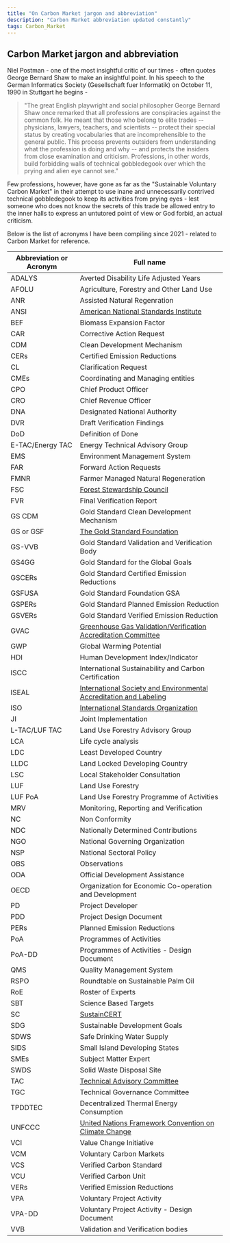 ```yaml
---
title: "On Carbon Market jargon and abbreviation"
description: "Carbon Market abbreviation updated constantly"
tags: Carbon_Market 
---
```


## Carbon Market jargon and abbreviation

Niel Postman - one of the most insightful critic of our times - often quotes George Bernard Shaw to make an insightful point. In his speech to the German Informatics Society (Gesellschaft fuer Informatik) on October 11, 1990 in Stuttgart he begins - 

>"The great English playwright and social philosopher George Bernard Shaw once remarked that all professions are conspiracies against the common folk. He meant that those who belong to elite trades -- physicians, lawyers, teachers, and scientists -- protect their special status by creating vocabularies that are incomprehensible to the general public. This process prevents outsiders from understanding what the profession is doing and why -- and protects the insiders from close examination and criticism. Professions, in other words, build forbidding walls of technical gobbledegook over which the prying and alien eye cannot see."


Few professions, however, have gone as far as the "Sustainable Voluntary Carbon Market" in their attempt to use inane and unnecessarily contrived technical gobbledegook to keep its activities from prying eyes - lest someone who does not know the secrets of this trade be allowed entry to the inner halls to express an untutored point of view or God forbid, an actual criticism.

Below is the list of acronyms I have been compiling since 2021 - related to Carbon Market for reference.


| **Abbreviation or Acronym** | **Full name**                                                                                                                                 |
| ----------------------- | ----------------------------------------------------------------------------------------------------------------------------------------- |
| ADALYS                  | Averted Disability Life Adjusted Years                                                                                                    |
| AFOLU                   | Agriculture, Forestry and Other Land Use                                                                                                  |
| ANR                     | Assisted Natural Regenration                                                                                                              |
| ANSI                    | [American National Standards Institute](mailto:https://ansi.org/about/introduction)                                                       |
| BEF                     | Biomass Expansion Factor                                                                                                                  |
| CAR                     | Corrective Action Request                                                                                                                 |
| CDM                     | Clean Development Mechanism                                                                                                               |
| CERs                    | Certified Emission Reductions                                                                                                             |
| CL                      | Clarification Request                                                                                                                     |
| CMEs                    | Coordinating and Managing entities                                                                                                        |
| CPO                     | Chief Product Officer                                                                                                                     |
| CRO                     | Chief Revenue Officer                                                                                                                     |
| DNA                     | Designated National Authority                                                                                                             |
| DVR                     | Draft Verification Findings                                                                                                               |
| DoD                     | Definition of Done                                                                                                                        |
| E-TAC/Energy TAC        | Energy Technical Advisory Group                                                                                                           |
| EMS                     | Environment Management System                                                                                                             |
| FAR                     | Forward Action Requests                                                                                                                   |
| FMNR                    | Farmer Managed Natural Regeneration                                                                                                         |
| FSC                     | [Forest Stewardship Council](mailto:https://us.fsc.org/en-us)                                                                             |
| FVR                     | Final Verification Report                                                                                                                 |
| GS CDM                  | Gold Standard Clean Development Mechanism                                                                                                 |
| GS or GSF               | [The Gold Standard Foundation](mailto:https://www.goldstandard.org/)                                                                      |
| GS-VVB                  | Gold Standard Validation and Verification Body                                                                                            |
| GS4GG                   | Gold Standard for the Global Goals                                                                                                        |
| GSCERs                  | Gold Standard Certified Emission Reductions                                                                                               |
| GSFUSA                  | Gold Standard Foundation GSA                                                                                                              |
| GSPERs                  | Gold Standard Planned Emission Reduction                                                                                                  |
| GSVERs                  | Gold Standard Verified Emission Reduction                                                                                                 |
| GVAC                    | [Greenhouse Gas Validation/Verification Accreditation Committee](mailto:https://anab.ansi.org/greenhouse-gas-validation-verification/gvac) |
| GWP                     | Global Warming Potential                                                                                                                  |
| HDI                     | Human Development Index/Indicator                                                                                                         |
| ISCC                    | International Sustainability and Carbon Certification                                                                                     |
| ISEAL                   | [International Society and Environmental Accreditation and Labeling](mailto:https://www.isealalliance.org/)                               |
| ISO                     | [International Standards Organization](mailto:https://www.iso.org/home.html)                                                              |
| JI                      | Joint Implementation                                                                                                                      |
| L-TAC/LUF TAC           | Land Use Forestry Advisory Group                                                                                                          |
| LCA                     | Life cycle analysis                                                                                                                       |
| LDC                     | Least Developed Country                                                                                                                   |
| LLDC                    | Land Locked Developing Country                                                                                                            |
| LSC                     | Local Stakeholder Consultation                                                                                                            |
| LUF                     | Land Use Forestry                                                                                                                         |
| LUF PoA                 | Land Use Forestry Programme of Activities                                                                                                 |
| MRV                     | Monitoring, Reporting and Verification                                                                                                    |
| NC                      | Non Conformity                                                                                                                            |
| NDC                     | Nationally Determined Contributions                                                                                                       |
| NGO                     | National Governing Organization                                                                                                           |
| NSP                     | National Sectoral Policy                                                                                                                  |
| OBS                     | Observations                                                                                                                              |
| ODA                     | Official Development Assistance                                                                                                           |
| OECD                    | Organization for Economic Co-operation and Development                                                                                    |
| PD                      | Project Developer                                                                                                                         |
| PDD                     | Project Design Document                                                                                                                   |
| PERs                    | Planned Emission Reductions                                                                                                               |
| PoA                     | Programmes of Activities                                                                                                                  |
| PoA-DD                  | Programmes of Activities - Design Document                                                                                                |
| QMS                     | Quality Management System                                                                                                                 |
| RSPO                    | Roundtable on Sustainable Palm Oil                                                                                                        |
| RoE                     | Roster of Experts                                                                                                                         |
| SBT                     | Science Based Targets                                                                                                                     |
| SC                      | [SustainCERT](mailto:https://www.sustain-cert.com/)                                                                                       |
| SDG                     | Sustainable Development Goals                                                                                                             |
| SDWS                    | Safe Drinking Water Supply                                                                                                                |
| SIDS                    | Small Island Developing States                                                                                                            |
| SMEs                    | Subject Matter Expert                                                                                                                     |
| SWDS                    | Solid Waste Disposal Site                                                                                                                 |
| TAC                     | [Technical Advisory Committee](mailto:https://www.goldstandard.org/sites/default/files/documents/tac-tors.pdf)                            |
| TGC                     | Technical Governance Committee                                                                                                            |
| TPDDTEC                 | Decentralized Thermal Energy Consumption                                                                                                  |
| UNFCCC                  | [United Nations Framework Convention on Climate Change](mailto:https://unfccc.int/)                                                       |
| VCI                     | Value Change Initiative                                                                                                                   |
| VCM                     | Voluntary Carbon Markets                                                                                                                  |
| VCS                     | Verified Carbon Standard                                                                                                                  |
| VCU                     | Verified Carbon Unit                                                                                                                      |
| VERs                    | Verified Emission Reductions                                                                                                               |
| VPA                     | Voluntary Project Activity                                                                                                                |
| VPA-DD                  | Voluntary Project Activity - Design Document                                                                                              |
| VVB                     | Validation and Verification bodies                                                                                                        |